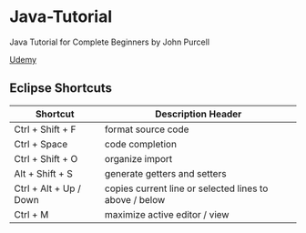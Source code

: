 # Java-Tutorial
Java Tutorial for Complete Beginners by John Purcell

[Udemy](https://www.udemy.com/course/java-tutorial/)

## Eclipse Shortcuts

Shortcut | Description Header
------------ | -------------
Ctrl + Shift + F | format source code
Ctrl + Space | code completion
Ctrl + Shift + O | organize import
Alt + Shift + S | generate getters and setters
Ctrl + Alt + Up / Down | copies current line or selected lines to above / below
Ctrl + M | maximize active editor / view
